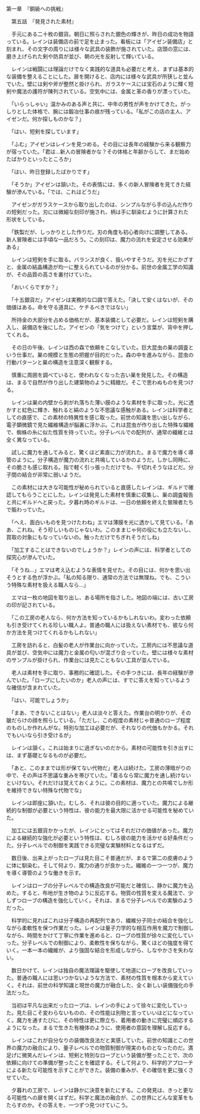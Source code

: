 第一章　『銅級への挑戦』

　第五話　『発見された素材』

　手元にある二十枚の銀貨。朝日に照らされた銀色の輝きが、昨日の成功を物語っている。レインは装備店の前で足を止まった。看板には「アイゼン装備店」と刻まれ、その文字の周りには様々な武具の装飾が施されていた。店頭の窓には、磨き上げられた剣や防具が並び、朝の光を反射して輝いている。

　レインは戦闘には理論だけでなく実践的な道具も必要だと考え、まずは基本的な装備を整えることにした。扉を開けると、店内には様々な武具が所狭しと並んでいた。壁には剣や斧が整然と掛けられ、ガラスケースには宝石のように輝く短剣や魔法の護符が陳列されている。空気中には、金属と革の香りが漂っていた。

　「いらっしゃい」温かみのある声と共に、中年の男性が声をかけてきた。がっしりとした体格で、腕には鍛冶仕事の痕が残っている。「私がこの店の主人、アイゼンだ。何か探しものかな？」

　「はい、短剣を探しています」

　「ふむ」アイゼンはレインを見つめる。その目には長年の経験から来る観察力が宿っていた。「君は...新人の冒険者かな？その体格と年齢からして、まだ始めたばかりといったところか」

　「はい、昨日登録したばかりです」

　「そうか」アイゼンは頷いた。その表情には、多くの新人冒険者を見てきた経験が滲んでいる。「では、これはどうだ」

　アイゼンがガラスケースから取り出したのは、シンプルながら手の込んだ作りの短剣だった。刃には微細な刻印が施され、柄は手に馴染むように計算された形状をしている。

　「鉄製だが、しっかりとした作りだ。刃の角度も初心者向けに調整してある。新人冒険者には手頃な一品だろう。この刻印は、魔力の流れを安定させる効果がある」

　レインは短剣を手に取る。バランスが良く、扱いやすそうだ。刃を光にかざすと、金属の結晶構造が均一に整えられているのが分かる。前世の金属工学の知識が、その品質の高さを裏付けていた。

　「おいくらですか？」

　「十五銀貨だ」アイゼンは実務的な口調で答えた。「決して安くはないが、その価値はある。命を守る道具に、ケチるべきではない」

　所持金の大部分を占める価格だが、基本装備として必要だ。レインは短剣を購入し、装備店を後にした。アイゼンの「気をつけて」という言葉が、背中を押してくれる。

　その日の午後、レインは西の森で依頼をこなしていた。巨大昆虫の巣の調査という仕事だ。巣の規模と生態の把握が目的だった。森の中を進みながら、昆虫の行動パターンと巣の構造を注意深く観察する。

　慎重に周囲を調べていると、使われなくなった古い巣を発見した。その構造は、まるで自然が作り出した建築物のように精緻だ。そこで思わぬものを見つける。

　レインは巣の内壁から剥がれ落ちた薄い膜のような素材を手に取った。光に透かすと虹色に輝き、触れると絹のような不思議な感触がある。レインは科学者としての直感で、この素材の特異性を感じ取った。前世の知識を思い出しながら、電子顕微鏡で見た繊維構造が脳裏に浮かぶ。これは昆虫が作り出した特殊な繊維で、蜘蛛の糸に似た性質を持っていた。分子レベルでの配列が、通常の繊維とは全く異なっている。

　試しに魔力を通してみると、驚くほど素直に力が流れた。まるで魔力を導く導管のように。分子構造が魔力の流れと共鳴しているかのようだ。しかし同時に、その脆さも感じ取れる。指で軽く引っ張っただけでも、千切れそうなほどだ。分子間の結合が非常に弱いようだ。

　この素材には大きな可能性が秘められていると直感したレインは、ギルドで確認してもらうことにした。レインは発見した素材を慎重に収集し、巣の調査報告と共にギルドへと戻った。夕暮れ時のギルドは、一日の依頼を終えた冒険者たちで賑わっていた。

　「へえ、面白いものを見つけたわね」エマは薄膜を光に透かして見ている。「ああ、これね。そう珍しいものじゃないわ。このままじゃ何の役にも立たないし、買取の対象にもなっていないの。触っただけでちぎれそうだしね」

　「加工することはできないのでしょうか？」レインの声には、科学者としての探究心が滲んでいた。

　「そうね...」エマは考え込むような表情を見せた。その目には、何かを思い出そうとする色が浮かぶ。「私の知る限り、通常の方法では無理ね。でも、こういう特殊な素材を扱える職人なら...」

　エマは一枚の地図を取り出し、ある場所を指さした。地図の端には、古い工房の印が記されている。

　「この工房の老人なら、何か方法を知っているかもしれないわ。変わった依頼も引き受けてくれる珍しい職人よ。普通の職人には扱えない素材でも、彼なら何か方法を見つけてくれるかもしれない」

　工房を訪れると、白髪の老人が作業台に向かっていた。工房内には不思議な道具が並び、空気中には魔力と金属の匂いが混ざり合っていた。壁には様々な素材のサンプルが掛けられ、作業台には見たこともない工具が並んでいる。

　老人は素材を手に取り、事務的に確認した。その手つきには、長年の経験が滲んでいた。「ローブにしたいのか」老人の声には、すでに答えを知っているような確信が含まれていた。

　「はい、可能でしょうか」

　「まあ、できないことはない」老人は淡々と答えた。作業台の明かりが、その皺だらけの顔を照らしている。「ただし、この程度の素材じゃ普通のローブ程度のものしか作れんがな。特別な加工は必要だが、それなりの代価もかかる。それでもいいなら引き受けるが」

　レインは頷く。これは始まりに過ぎないのだから。素材の可能性を引き出すには、まず基礎となるものが必要だ。

　「あと、このままでは形が保てない代物だ」老人は続けた。工房の薄暗がりの中で、その声は不思議な重みを帯びていた。「着るなら常に魔力を通し続けないといけない。それだけは覚えておくように。この素材は、魔力との共鳴でしか形を維持できない特殊な代物でな」

　レインは即座に頷いた。むしろ、それは彼の目的に適っていた。魔力による継続的な制御が必要という特性は、彼の能力を最大限に活かせる可能性を秘めていた。

　加工には五銀貨かかったが、レインにとってはそれだけの価値があった。魔力による継続的な強化が必要という特性は、むしろ彼の能力を活かせる好条件だった。分子レベルでの制御を実践できる完璧な実験材料となるはずだ。

　数日後、出来上がったローブは見た目こそ普通だが、まるで第二の皮膚のように体に馴染む。そして何より、魔力の通りが良かった。繊維の一つ一つが、魔力を導く導管のような働きを示す。

　レインはローブの分子レベルでの構造改良が可能だと確信し、静かに魔力を込めた。すると、布地が生き物のように反応する。物質の性質を変える魔法で、少しずつローブの構造を強化していく。それは、まるで分子レベルでの実験のようだった。

　科学的に見ればこれは分子構造の再配列であり、繊維分子同士の結合を強化しながら柔軟性を保つ作業だった。レインは量子力学的な相互作用を魔力で制御しながら、時間をかけて丁寧に作業を進めると、ローブの性質が徐々に変化していった。分子レベルでの制御により、柔軟性を保ちながら、驚くほどの強度を得ていく。一本一本の繊維が、より強固な結合を形成しながら、しなやかさを失わない。

　数日かけて、レインは独自の魔法理論を駆使して地道にローブを改良していった。普通の職人には思いつかないような方法で、素材の性質を根本から変えていく。それは、前世の科学知識と現世の魔力が融合した、全く新しい装備強化の手法だった。

　当初は平凡な出来だったローブは、レインの手によって徐々に変化していった。見た目こそ変わらないものの、その性能は別物と言っていいほどになっていく。魔力を通すたびに、その特性は更に際立ち、着用者の動きに完璧に順応するようになった。まるで生きた有機体のように、使用者の意図を理解し反応する。

　レインはこれが自分なりの装備改良法だと実感していた。前世の知識とこの世界の魔力の融合により、量子レベルでの物質制御が現実のものとなったのだ。満足げに微笑んだレインは、短剣と特別なローブという装備が整ったことで、次の依頼に向けての準備が整ったことを確認する。そして何より、科学的アプローチによる新たな可能性を示すことができた。装備の重みが、その確信を更に強くさせていた。

　夕暮れの工房で、レインは静かに決意を新たにする。この発見は、きっと更なる可能性への扉を開くはずだ。科学と魔法の融合が、この世界にどんな変革をもたらすのか。その答えを、一つずつ見つけていこう。